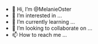 - 👋 Hi, I’m @MelanieOster
- 👀 I’m interested in ...
- 🌱 I’m currently learning ...
- 💞️ I’m looking to collaborate on ...
- 📫 How to reach me ...

<!---
MelanieOster/MelanieOster is a ✨ special ✨ repository because its `README.md` (this file) appears on your GitHub profile.
You can click the Preview link to take a look at your changes.
--->
